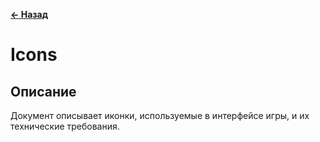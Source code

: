 **[← Назад](/Overview/README.md)**

# Icons

## Описание
Документ описывает иконки, используемые в интерфейсе игры, и их технические требования.